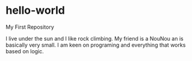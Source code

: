# hello-world
My First Repository

I live under the sun and I like rock climbing. My friend is a NouNou an is basically very small.
I am keen on programing and everything that works based on logic.

